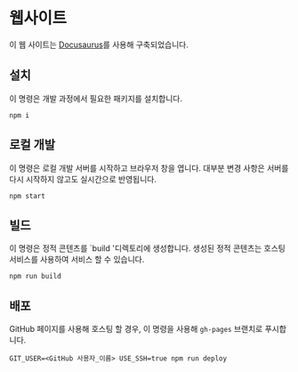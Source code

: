 # 웹사이트

이 웹 사이트는 [Docusaurus](https://docusaurus.io/)를 사용해 구축되었습니다.

## 설치

이 명령은 개발 과정에서 필요한 패키지를 설치합니다.

```console
npm i
```

## 로컬 개발

이 명령은 로컬 개발 서버를 시작하고 브라우저 창을 엽니다. 대부분 변경 사항은 서버를 다시 시작하지 않고도 실시간으로 반영됩니다.

```console
npm start
```


## 빌드

이 명령은 정적 콘텐츠를 `build '디렉토리에 생성합니다. 생성된 정적 콘텐츠는 호스팅 서비스를 사용하여 서비스 할 수 있습니다.

```console
npm run build
```


## 배포

GitHub 페이지를 사용해 호스팅 할 경우,  이 명령을 사용해 `gh-pages` 브랜치로 푸시합니다.

```console
GIT_USER=<GitHub 사용자_이름> USE_SSH=true npm run deploy
```